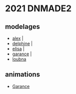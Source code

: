 # 2021 DNMADE2

## modelages
<!-- 
* [Alex](https://alexpencil.github.io/polypheme/suzane.html)
* [Delphine](https://delphinnie.github.io/modelage/loup.html)
* [Elisa](https://lanawen.github.io/modelage/corbeau.html)
* [Clémence](https://clemlub.github.io/modelage/leviathan.html)
* [Loubna](https://squirrelou.github.io/musee/VR.html)
* [Céline](https://ceyceylino.github.io/modelage/suzanne.html)
* [Garance](https://garance-delury.github.io/PHENIX-VR/Suzanne.html) -->
* [alex](./alex.html) | 
* [delphine](./delphine.html) | 
* [elisa](./elisa.html) | 
* [garance](./garance.html) | 
* [loubna](./loubna.html) 

## animations
* [Garance](./garance_animation.html)